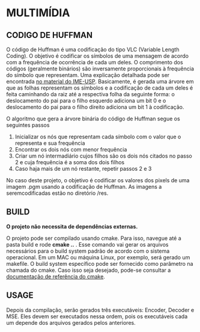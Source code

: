 # MULTIMÍDIA

## CODIGO DE HUFFMAN

O código de Huffman é uma codificação do tipo VLC (Variable Length Coding). O objetivo é codificar os símbolos de uma mensagem de acordo com a frequência de ocorrência de cada um deles. O comprimento dos códigos (geralmente binários) são inversamente proporcionais à frequência do símbolo que representam. Uma explicação detalhada pode ser encontrada [no material do IME-USP](https://www.ime.usp.br/~pf/estruturas-de-dados/aulas/huffman.html). Basicamente, é gerada uma árvore em que as folhas representam os símbolos e a codificação de cada um deles é feita caminhando da raiz até a respectiva folha da seguinte forma: o deslocamento do pai para o filho esquerdo adiciona um bit 0 e o deslocamento do pai para o filho direito adiciona um bit 1 à codificação.

O algoritmo que gera a árvore binária do código de Huffman segue os seguintes passos

1. Inicializar os nós que representam cada símbolo com o valor que o representa e sua frequência
2. Encontrar os dois nós com menor frequência
3. Criar um nó intermadiário cujos filhos são os dois nós citados no passo 2 e cuja frequência é a soma dos dois filhos
4. Caso haja mais de um nó restante, repetir passos 2 e 3

No caso deste projeto, o objetivo é codificar os valores dos pixels de uma imagem .pgm usando a codificação de Huffman. As imagens a seremcodificadas estão no diretório /res. 

## BUILD

**O projeto não necessita de dependências externas.**

O projeto pode ser compilado usando cmake. Para isso, navegue até a pasta build e rode **cmake ..** . Esse comando vai gerar os arquivos necessários para o build system padrão de acordo com o sistema operacional. Em um MAC ou máquina Linux, por exemplo, será gerado um makefile. O build system específico pode ser fornecido como parâmetro na chamada do cmake. Caso isso seja desejado, pode-se consultar a [documentação de referência do cmake](https://cmake.org/cmake/help/latest/).

## USAGE

Depois da compilação, serão gerados três executáveis: Encoder, Decoder e MSE. Eles devem ser executados nessa ordem, pois os executáveis cada um depende dos arquivos gerados pelos anteriores.
